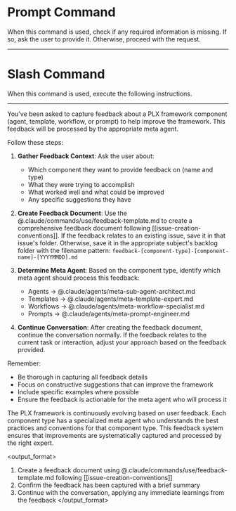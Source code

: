 # Prompt Command

When this command is used, check if any required information is missing. If so, ask the user to provide it. Otherwise, proceed with the request.

---

# Slash Command

When this command is used, execute the following instructions.

---

<instruction>
You've been asked to capture feedback about a PLX framework component (agent, template, workflow, or prompt) to help improve the framework. This feedback will be processed by the appropriate meta agent.

Follow these steps:

1. **Gather Feedback Context**: Ask the user about:
   - Which component they want to provide feedback on (name and type)
   - What they were trying to accomplish
   - What worked well and what could be improved
   - Any specific suggestions they have

2. **Create Feedback Document**: Use the @.claude/commands/use/feedback-template.md to create a comprehensive feedback document following [[issue-creation-conventions]]. If the feedback relates to an existing issue, save it in that issue's folder. Otherwise, save it in the appropriate subject's backlog folder with the filename pattern: `feedback-[component-type]-[component-name]-[YYYYMMDD].md`

3. **Determine Meta Agent**: Based on the component type, identify which meta agent should process this feedback:
   - Agents → @.claude/agents/meta-sub-agent-architect.md
   - Templates → @.claude/agents/meta-template-expert.md
   - Workflows → @.claude/agents/meta-workflow-specialist.md
   - Prompts → @.claude/agents/meta-prompt-engineer.md

4. **Continue Conversation**: After creating the feedback document, continue the conversation normally. If the feedback relates to the current task or interaction, adjust your approach based on the feedback provided.

Remember:
- Be thorough in capturing all feedback details
- Focus on constructive suggestions that can improve the framework
- Include specific examples where possible
- Ensure the feedback is actionable for the meta agent who will process it
</instruction>

<context>
The PLX framework is continuously evolving based on user feedback. Each component type has a specialized meta agent who understands the best practices and conventions for that component type. This feedback system ensures that improvements are systematically captured and processed by the right expert.
</context>

<output_format>
1. Create a feedback document using @.claude/commands/use/feedback-template.md following [[issue-creation-conventions]]
2. Confirm the feedback has been captured with a brief summary
3. Continue with the conversation, applying any immediate learnings from the feedback
</output_format>
